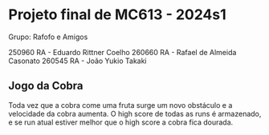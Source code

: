 # Projeto final de MC613 - 2024s1

Grupo: Rafofo e Amigos

250960 RA - Eduardo Rittner Coelho
260660 RA - Rafael de Almeida Casonato
260545 RA - João Yukio Takaki

## Jogo da Cobra

Toda vez que a cobra come uma fruta surge um novo obstáculo e a velocidade da cobra aumenta. O high score de todas as runs é armazenado, e se run atual estiver melhor que o high score a cobra fica dourada.
